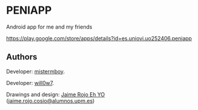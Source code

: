 # PENIAPP

Android app for me and my friends

https://play.google.com/store/apps/details?id=es.uniovi.uo252406.peniapp

## Authors

Developer: [mistermboy](https://github.com/mistermboy).

Developer:  [will0w7](https://github.com/will0w7).

Drawings and design: [Jaime Rojo Eh YO](https://www.instagram.com/unnombreguapotipoandergraun/?hl=es) (jaime.rojo.cosio@alumnos.upm.es)


